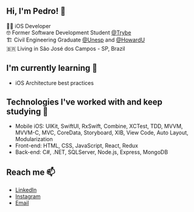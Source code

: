 ## Hi, I'm Pedro! 👋

👨‍💻     iOS Developer <br/>
🤓     Former Software Development Student [@Trybe](https://www.betrybe.com/) <br/>
🏗️     Civil Engineering Graduate [@Unesp](https://www.feis.unesp.br/) and [@HowardU](https://home.howard.edu/)<br/>
🇧🇷     Living in São José dos Campos - SP, Brazil

## I'm currently learning 🌱
- iOS Architecture best practices

## Technologies I've worked with and keep studying 🚀
- Mobile iOS: UIKit, SwiftUI, RxSwift, Combine, XCTest, TDD, MVVM, MVVM-C, MVC, CoreData, Storyboard, XIB, View Code, Auto Layout, Modularization
- Front-end: HTML, CSS, JavaScript, React, Redux
- Back-end: C#, .NET, SQLServer, Node.js, Express, MongoDB

## Reach me 📫
- [LinkedIn](https://www.linkedin.com/in/pedrohcalado/)
- [Instagram](https://www.instagram.com/pedrohcalado/)
- [Email](mailto:pedrocalado22@gmail.com)
